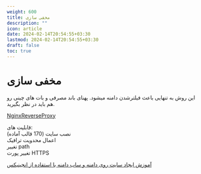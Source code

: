 ```yaml
---
weight: 600
title: مخفی سازی
description: ""
icon: article
date: 2024-02-14T20:54:55+03:30
lastmod: 2024-02-14T20:54:55+03:30
draft: false
toc: true
---
```

# مخفی سازی

این روش به تنهایی باعث فیلترشدن دامنه میشود. پهنای باند مصرفی و بات های چینی رو هم باید در نظر بگیرید.

[NginxReverseProxy](https://github.com/Ptechgithub/NginxReverseProxy)

قابلیت های:  
نصب سایت (170 قالب آماده)  
اعمال محدویت ترافیک  
تغییر path  
تغییر پورت HTTPS  

[آموزش ایجاد سایت روی دامنه و ساب دامنه با استفاده از انجینیکس](https://youtu.be/xFMh8F3JGrA?si=SJuNI1hOn2tl4S8i)